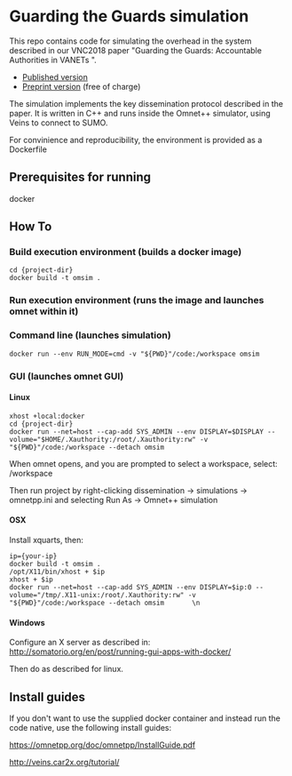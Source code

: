# Guarding the Guards simulation
This repo contains code for simulating the overhead in the system described in our VNC2018 paper "Guarding the Guards: Accountable Authorities in VANETs
".

 * [Published version](https://ieeexplore.ieee.org/abstract/document/8628329)
 * [Preprint version](http://portal.research.lu.se/portal/files/53740796/LUP_gtg_short_3_.pdf) (free of charge)

The simulation implements the key dissemination protocol described in the paper. It is written in C++ and runs inside the Omnet++ simulator, using Veins to connect to SUMO.

For convinience and reproducibility, the environment is provided as a Dockerfile

## Prerequisites for running

docker

## How To

### Build execution environment (builds a docker image)

    cd {project-dir}
    docker build -t omsim .

### Run execution environment (runs the image and launches omnet within it)

### Command line (launches simulation)

    docker run --env RUN_MODE=cmd -v "${PWD}"/code:/workspace omsim

### GUI (launches omnet GUI)

#### Linux

    xhost +local:docker
    cd {project-dir}
    docker run --net=host --cap-add SYS_ADMIN --env DISPLAY=$DISPLAY --volume="$HOME/.Xauthority:/root/.Xauthority:rw" -v "${PWD}"/code:/workspace --detach omsim

When omnet opens, and you are prompted to select a workspace, select:
    /workspace

<!---
[TODO is this still needed?]
fix paths for makemake according to fixpath.png

make clean (important)

build project
--->

Then run project by right-clicking dissemination -> simulations -> omnetpp.ini and selecting Run As -> Omnet++ simulation

#### OSX
Install xquarts, then:

    ip={your-ip}
    docker build -t omsim .
    /opt/X11/bin/xhost + $ip
    xhost + $ip
    docker run --net=host --cap-add SYS_ADMIN --env DISPLAY=$ip:0 --volume="/tmp/.X11-unix:/root/.Xauthority:rw" -v "${PWD}"/code:/workspace --detach omsim       \n

#### Windows
Configure an X server as described in:
http://somatorio.org/en/post/running-gui-apps-with-docker/

Then do as described for linux.

## Install guides 
If you don't want to use the supplied docker container and instead run the code native, use the following install guides:

https://omnetpp.org/doc/omnetpp/InstallGuide.pdf

http://veins.car2x.org/tutorial/

